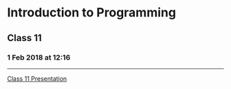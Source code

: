 # Introduction to Programming 
## Class 11
### 1 Feb 2018 at 12:16
---------------------------

[Class 11 Presentation](https://docs.google.com/presentation/d/1S0qSYztfXke8gZIcgokmae2SsD_MpxohJPvVf5GEL5k)
